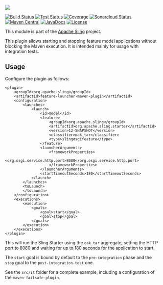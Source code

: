 [<img src="https://sling.apache.org/res/logos/sling.png"/>](https://sling.apache.org)

 [![Build Status](https://ci-builds.apache.org/job/Sling/job/modules/job/sling-feature-launcher-maven-plugin/job/master/badge/icon)](https://ci-builds.apache.org/job/Sling/job/modules/job/sling-feature-launcher-maven-plugin/job/master/) [![Test Status](https://img.shields.io/jenkins/tests.svg?jobUrl=https://ci-builds.apache.org/job/Sling/job/modules/job/sling-feature-launcher-maven-plugin/job/master/)](https://ci-builds.apache.org/job/Sling/job/modules/job/sling-feature-launcher-maven-plugin/job/master/test/?width=800&height=600) [![Coverage](https://sonarcloud.io/api/project_badges/measure?project=apache_sling-feature-launcher-maven-plugin&metric=coverage)](https://sonarcloud.io/dashboard?id=apache_sling-feature-launcher-maven-plugin) [![Sonarcloud Status](https://sonarcloud.io/api/project_badges/measure?project=apache_sling-feature-launcher-maven-plugin&metric=alert_status)](https://sonarcloud.io/dashboard?id=apache_sling-feature-launcher-maven-plugin) [![Maven Central](https://maven-badges.herokuapp.com/maven-central/org.apache.sling/feature-launcher-maven-plugin/badge.svg)](https://search.maven.org/#search%7Cga%7C1%7Cg%3A%22org.apache.sling%22%20a%3A%22feature-launcher-maven-plugin%22) [![JavaDocs](https://www.javadoc.io/badge/org.apache.sling/feature-launcher-maven-plugin.svg)](https://www.javadoc.io/doc/org.apache.sling/feature-launcher-maven-plugin) [![License](https://img.shields.io/badge/License-Apache%202.0-blue.svg)](https://www.apache.org/licenses/LICENSE-2.0)

This module is part of the [Apache Sling](https://sling.apache.org) project.

This plugin allows starting and stopping feature model applications without blocking the Maven
execution. It is intended mainly for usage with integration tests.

## Usage

Configure the plugin as follows:

```
<plugin>
    <groupId>org.apache.sling</groupId>
    <artifactId>feature-launcher-maven-plugin</artifactId>
    <configuration>
        <launches>
            <launch>
                <id>model</id>
                <feature>
                    <groupId>org.apache.sling</groupId>
                    <artifactId>org.apache.sling.starter</artifactId>
                    <version>12-SNAPSHOT</version>
                    <classifier>oak_tar</classifier>
                    <type>slingosgifeature</type>
                </feature>
                <launcherArguments>
                    <frameworkProperties>
                        <org.osgi.service.http.port>8080</org.osgi.service.http.port>
                    </frameworkProperties>
                </launcherArguments>
                <startTimeoutSeconds>180</startTimeoutSeconds>
            </launch>
        </launches>
        <toLaunch>
        </toLaunch>
    </configuration>
    <executions>
        <execution>
            <goals>
                <goal>start</goal>
                <goal>stop</goal>
            </goals>
        </execution>
    </executions>
</plugin>
```

This will run the Sling Starter using the `oak_tar` aggregate, setting the HTTP port to 8080 and
waiting for up to 180 seconds for the application to start.

The `start` goal is bound by default to the `pre-integration` phase and the `stop` goal to the
`post-integration-test` one.

See the `src/it` folder for a complete example, including a configuration of the `maven-failsafe-plugin`.
